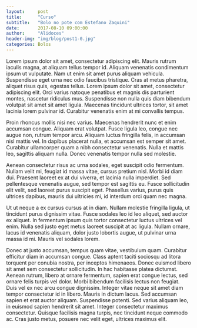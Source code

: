 ```yaml
---
layout:     post
title:      "Curso"
subtitle:   "Bolo no pote com Estefano Zaquini"
date:       2017-08-10 09:00:00
author:     "Alidoces"
header-img: "img/blog/post1-0.jpg"
categories: Bolos
---
```


<p>Lorem ipsum dolor sit amet, consectetur adipiscing elit. Mauris rutrum iaculis magna, at aliquam tellus tempor id. Aliquam venenatis condimentum ipsum ut vulputate. Nam ut enim sit amet purus aliquam vehicula. Suspendisse eget urna nec odio faucibus tristique. Cras at metus pharetra, aliquet risus quis, egestas tellus. Lorem ipsum dolor sit amet, consectetur adipiscing elit. Orci varius natoque penatibus et magnis dis parturient montes, nascetur ridiculus mus. Suspendisse non nulla quis diam bibendum volutpat sit amet sit amet ligula. Maecenas tincidunt ultrices tortor, sit amet lacinia lorem pulvinar id. Curabitur venenatis enim at mi convallis tempus.<p>

<p>Proin rhoncus mollis nisi nec varius. Maecenas hendrerit nunc et enim accumsan congue. Aliquam erat volutpat. Fusce ligula leo, congue nec augue non, rutrum tempor arcu. Aliquam luctus fringilla felis, in accumsan nisl mattis vel. In dapibus placerat nulla, et accumsan est semper sit amet. Curabitur ullamcorper quam a nibh consectetur venenatis. Nulla et mattis leo, sagittis aliquam nulla. Donec venenatis tempor nulla sed molestie.<p>

<p>Aenean consectetur risus ac urna sodales, eget suscipit odio fermentum. Nullam velit mi, feugiat id massa vitae, cursus pretium nisl. Morbi id diam dui. Praesent laoreet ex at dui viverra, et lacinia nulla imperdiet. Sed pellentesque venenatis augue, sed tempor est sagittis eu. Fusce sollicitudin elit velit, sed laoreet purus suscipit eget. Phasellus varius, purus quis ultrices dapibus, mauris dui ultricies mi, id interdum orci quam nec magna.</p>

<p>Ut ut neque a ex cursus cursus at in diam. Nullam molestie fringilla ligula, ut tincidunt purus dignissim vitae. Fusce sodales leo id leo aliquet, sed auctor ex aliquet. In fermentum ipsum quis tortor consectetur luctus ultrices vel enim. Nulla sed justo eget metus laoreet suscipit at ac ligula. Nullam ornare, lacus id venenatis aliquam, dolor justo lobortis augue, ut pulvinar urna massa id mi. Mauris vel sodales lorem.</p>

<p>Donec at justo accumsan, tempus quam vitae, vestibulum quam. Curabitur efficitur diam in accumsan congue. Class aptent taciti sociosqu ad litora torquent per conubia nostra, per inceptos himenaeos. Donec euismod libero sit amet sem consectetur sollicitudin. In hac habitasse platea dictumst. Aenean rutrum, libero at ornare fermentum, sapien erat congue lectus, sed ornare felis turpis vel dolor. Morbi bibendum facilisis lectus non feugiat. Duis vel ex nec arcu congue dignissim. Integer vitae neque sit amet diam tempor consectetur id in libero. Mauris in dictum lacus. Sed accumsan sapien et erat auctor aliquam. Suspendisse potenti. Sed varius aliquam leo, in euismod sapien hendrerit sit amet. Integer consectetur maximus consectetur. Quisque facilisis magna turpis, nec tincidunt neque commodo ac. Cras justo metus, posuere nec velit eget, ultrices maximus elit.</p>

